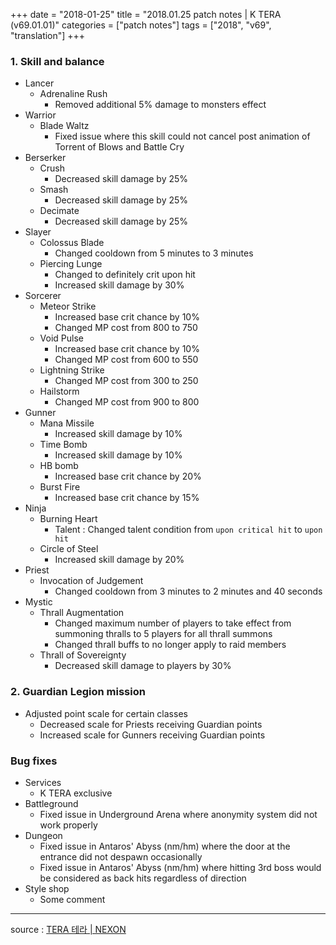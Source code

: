 +++
date = "2018-01-25"
title = "2018.01.25 patch notes | K TERA (v69.01.01)"
categories = ["patch notes"]
tags = ["2018", "v69", "translation"]
+++

### 1. Skill and balance
- Lancer
  - Adrenaline Rush
    - Removed additional 5% damage to monsters effect
- Warrior
  - Blade Waltz
    - Fixed issue where this skill could not cancel post animation of Torrent of Blows and Battle Cry
- Berserker
  - Crush
    - Decreased skill damage by 25%
  - Smash
    - Decreased skill damage by 25%
  - Decimate
    - Decreased skill damage by 25%
- Slayer
  - Colossus Blade
    - Changed cooldown from 5 minutes to 3 minutes
  - Piercing Lunge
    - Changed to definitely crit upon hit
    - Increased skill damage by 30%
- Sorcerer
  - Meteor Strike
    - Increased base crit chance by 10%
    - Changed MP cost from 800 to 750
  - Void Pulse
    - Increased base crit chance by 10%
    - Changed MP cost from 600 to 550
  - Lightning Strike
    - Changed MP cost from 300 to 250
  - Hailstorm
    - Changed MP cost from 900 to 800
- Gunner
  - Mana Missile
    - Increased skill damage by 10%
  - Time Bomb
    - Increased skill damage by 10%
  - HB bomb
    - Increased base crit chance by 20%
  - Burst Fire
    - Increased base crit chance by 15%
- Ninja
  - Burning Heart
    - Talent : Changed talent condition from `upon critical hit` to `upon hit`
  - Circle of Steel
    - Increased skill damage by 20%
- Priest
  - Invocation of Judgement
    - Changed cooldown from 3 minutes to 2 minutes and 40 seconds
- Mystic
  - Thrall Augmentation
    - Changed maximum number of players to take effect from summoning thralls to 5 players for all thrall summons
    - Changed thrall buffs to no longer apply to raid members
  - Thrall of Sovereignty
    - Decreased skill damage to players by 30%

### 2. Guardian Legion mission
- Adjusted point scale for certain classes
  - Decreased scale for Priests receiving Guardian points
  - Increased scale for Gunners receiving Guardian points

### Bug fixes
- Services
  - K TERA exclusive
- Battleground
  - Fixed issue in Underground Arena where anonymity system did not work properly
- Dungeon
  - Fixed issue in Antaros' Abyss (nm/hm) where the door at the entrance did not despawn occasionally
  - Fixed issue in Antaros' Abyss (nm/hm) where hitting 3rd boss would be considered as back hits regardless of direction
- Style shop
  - Some comment

----

source : [TERA 테라 | NEXON](http://tera.nexon.com/news/update/view.aspx?n4articlesn=317)
